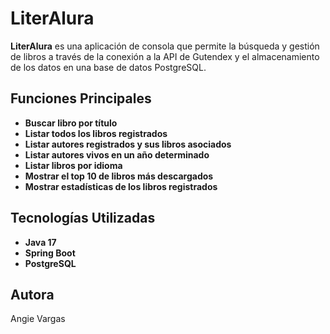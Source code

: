 # LiterAlura

**LiterAlura** es una aplicación de consola que permite la búsqueda y gestión de libros a través de la conexión a la API de Gutendex y el almacenamiento de los datos en una base de datos PostgreSQL.

## Funciones Principales

- **Buscar libro por título**
- **Listar todos los libros registrados**
- **Listar autores registrados y sus libros asociados**
- **Listar autores vivos en un año determinado**
- **Listar libros por idioma**
- **Mostrar el top 10 de libros más descargados**
- **Mostrar estadísticas de los libros registrados**

## Tecnologías Utilizadas

- **Java 17**
- **Spring Boot**
- **PostgreSQL**

## Autora
Angie Vargas

